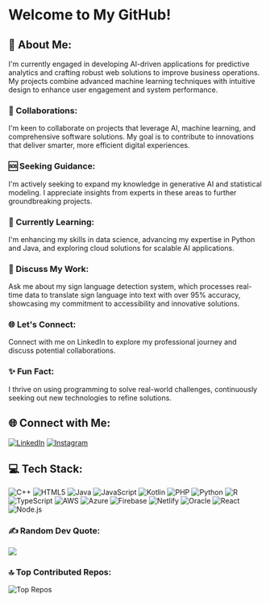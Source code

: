 # Welcome to My GitHub!

## 🚀 About Me:
I'm currently engaged in developing AI-driven applications for predictive analytics and crafting robust web solutions to improve business operations. My projects combine advanced machine learning techniques with intuitive design to enhance user engagement and system performance.

### 🤝 Collaborations:
I'm keen to collaborate on projects that leverage AI, machine learning, and comprehensive software solutions. My goal is to contribute to innovations that deliver smarter, more efficient digital experiences.

### 🆘 Seeking Guidance:
I'm actively seeking to expand my knowledge in generative AI and statistical modeling. I appreciate insights from experts in these areas to further groundbreaking projects.

### 📘 Currently Learning:
I'm enhancing my skills in data science, advancing my expertise in Python and Java, and exploring cloud solutions for scalable AI applications.

### 💬 Discuss My Work:
Ask me about my sign language detection system, which processes real-time data to translate sign language into text with over 95% accuracy, showcasing my commitment to accessibility and innovative solutions.

### 🌐 Let's Connect:
Connect with me on LinkedIn to explore my professional journey and discuss potential collaborations.

### ✨ Fun Fact:
I thrive on using programming to solve real-world challenges, continuously seeking out new technologies to refine solutions.

## 🌐 Connect with Me:
[![LinkedIn](https://img.shields.io/badge/LinkedIn-%230077B5.svg?logo=linkedin&logoColor=white)](https://linkedin.com/in/chiragpatil04) 
[![Instagram](https://img.shields.io/badge/Instagram-%23E4405F.svg?logo=Instagram&logoColor=white)](https://instagram.com/patil_4_chirag)

## 💻 Tech Stack:
![C++](https://img.shields.io/badge/C++-00599C?style=flat-square&logo=c%2B%2B&logoColor=white)
![HTML5](https://img.shields.io/badge/HTML5-E34F26?style=flat-square&logo=html5&logoColor=white)
![Java](https://img.shields.io/badge/Java-ED8B00?style=flat-square&logo=java&logoColor=white)
![JavaScript](https://img.shields.io/badge/JavaScript-F7DF1E?style=flat-square&logo=javascript&logoColor=black)
![Kotlin](https://img.shields.io/badge/Kotlin-7F52FF?style=flat-square&logo=kotlin&logoColor=white)
![PHP](https://img.shields.io/badge/PHP-777BB4?style=flat-square&logo=php&logoColor=white)
![Python](https://img.shields.io/badge/Python-3776AB?style=flat-square&logo=python&logoColor=white)
![R](https://img.shields.io/badge/R-276DC3?style=flat-square&logo=r&logoColor=white)
![TypeScript](https://img.shields.io/badge/TypeScript-007ACC?style=flat-square&logo=typescript&logoColor=white)
![AWS](https://img.shields.io/badge/AWS-FF9900?style=flat-square&logo=amazon-aws&logoColor=white)
![Azure](https://img.shields.io/badge/Azure-0078D4?style=flat-square&logo=microsoft-azure&logoColor=white)
![Firebase](https://img.shields.io/badge/Firebase-FFCA28?style=flat-square&logo=firebase&logoColor=black)
![Netlify](https://img.shields.io/badge/Netlify-00C7B7?style=flat-square&logo=netlify&logoColor=white)
![Oracle](https://img.shields.io/badge/Oracle-F80000?style=flat-square&logo=oracle&logoColor=white)
![React](https://img.shields.io/badge/React-20232A?style=flat-square&logo=react&logoColor=61DAFB)
![Node.js](https://img.shields.io/badge/Node.js-339933?style=flat-square&logo=node.js&logoColor=white)


### ✍️ Random Dev Quote:
![](https://quotes-github-readme.vercel.app/api?type=horizontal&theme=radical)

### 🔝 Top Contributed Repos:
![Top Repos](https://github-readme-stats.vercel.app/api/top-langs/?username=CAPTAINCODERCOOL&langs_count=10&layout=compact&theme=vision-friendly-dark)

